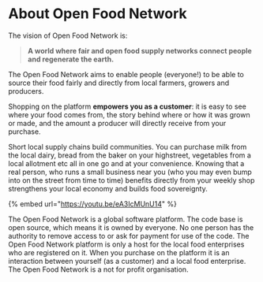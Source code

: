 # About Open Food Network

The vision of Open Food Network is:

> **A world where fair and open food supply networks connect people and regenerate the earth.**

The Open Food Network aims to enable people \(everyone!\) to be able to source their food fairly and directly from local farmers, growers and producers.  

Shopping on the platform **empowers you as a customer**: it is easy to see where your food comes from, the story behind where or how it was grown or made, and the amount a producer will directly receive from your purchase.  

Short local supply chains build communities. You can purchase milk from the local dairy, bread from the baker on your highstreet, vegetables from a local allotment etc all in one go and at your convenience.  Knowing that a real person, who runs a small business near you \(who you may even bump into on the street from time to time\) benefits directly from your weekly shop strengthens your local economy and builds food sovereignty.

{% embed url="https://youtu.be/eA3IcMUnU14" %}

The Open Food Network is a global software platform. The code base is open source, which means it is owned by everyone. No one person has the authority to remove access to or ask for payment for use of the code.  The Open Food Network platform is only a host for the local food enterprises who are registered on it.  When you purchase on the platform it is an interaction between yourself \(as a customer\) and a local food enterprise. The Open Food Network is a not for profit organisation.  


